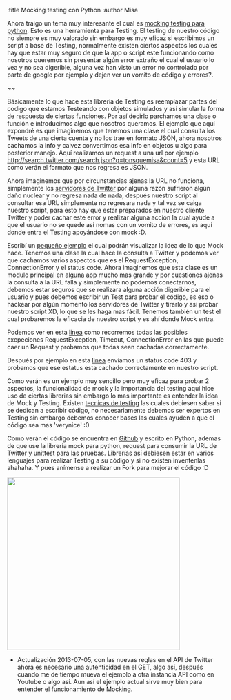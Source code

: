 :title Mocking testing con Python
:author Misa

Ahora traigo un tema muy interesante el cual es <a href="http://www.voidspace.org.uk/python/mock/">mocking testing para python</a>. Esto es una herramienta para Testing. El testing de nuestro código no siempre es muy valorado sin embargo es muy eficaz si escribimos un script a base de Testing, normalmente existen ciertos aspectos los cuales hay que estar muy seguro de que la app o script este funcionando como nosotros queremos sin presentar algún error extraño el cual el usuario lo vea y no sea digerible, alguna vez han visto un error no controlado por parte de google por ejemplo y dejen ver un vomito de código y errores?.

~~

Básicamente lo que hace esta libreria de Testing es reemplazar partes del codigo que estamos Testeando con objetos simulados y así simular la forma de respuesta de ciertas funciones. Por así decirlo parchamos una clase o función e introducimos algo que nosotros queramos. El ejemplo que aquí expondré es que imaginemos que tenemos una clase el cual consulta los Tweets de una cierta cuenta y no los trae en formato JSON, ahora nosotros cachamos la info y calvez convertimos esa info en objetos u algo para posterior manejo. Aquí realizamos un request a una url por ejemplo <a href="http://search.twitter.com/search.json?q=tonsquemisa&count=5"></a>http://search.twitter.com/search.json?q=tonsquemisa&count=5 y esta URL como verán el formato que nos regresa es JSON.

Ahora imaginemos que por circunstancias ajenas la URL no funciona, simplemente los <a href="http://status.twitter.com/">servidores de Twitter</a> por alguna razón sufrieron algún daño nuclear y no regresa nada de nada, después nuestro script al consultar esa URL simplemente no regresara nada y tal vez se caiga nuestro script, para esto hay que estar preparados en nuestro cliente Twitter y poder cachar este error y realizar alguna acción la cual ayude a que el usuario no se quede así nomas con un vomito de errores, es aquí donde entra el Testing apoyándose con mock :D.

Escribí un <a href="https://github.com/misalabs/python_mock">pequeño ejemplo</a> el cual podrán visualizar la idea de lo que Mock hace. Tenemos una clase la cual hace la consulta a Twitter y podemos ver que cachamos varios aspectos que es el RequestException, ConnectionError y el status code. Ahora imaginemos que esta clase es un modulo principal en alguna app mucho mas grande y por cuestiones ajenas la consulta a la URL falla y simplemente no podemos conectarnos, debemos estar seguros que se realizara alguna acción digerible para el usuario y pues debemos escribir un Test para probar el código, es eso o hackear por algún momento los servidores de Twitter y tirarlo y así probar nuestro script XD, lo que se les haga mas fácil. Tenemos también un test el cual probaremos la eficacia de nuestro script y es ahí donde Mock entra.

Podemos ver en esta <a href="https://github.com/misalabs/python_mock/blob/master/tests.py#L14">linea</a> como recorremos todas las posibles excpeciones RequestException, Timeout, ConnectionError en las que puede caer un Request y probamos que todas sean cachadas correctamente.

Después por ejemplo en esta <a href="https://github.com/misalabs/python_mock/blob/master/tests.py#L22">linea</a> enviamos un status code 403 y probamos que ese estatus esta cachado correctamente en nuestro script.

Como verán es un ejemplo muy sencillo pero muy eficaz para probar 2 aspectos, la funcionalidad de mock y la importancia del testing  aqui hice uso de ciertas librerias sin embargo lo mas importante es entender la idea de Mock y Testing. Existen <a href="http://es.wikipedia.org/wiki/Desarrollo_guiado_por_pruebas">tecnicas de testing</a> las cuales debiesen saber si se dedican a escribir código, no necesariamente debemos ser expertos en Testing sin embargo debemos conocer bases las cuales ayuden a que el código sea mas 'verynice' :0

Como verán el código se encuentra en <a href="https://github.com/misalabs/python_mock">Github</a> y escrito en Python, ademas de que use la librería mock para python, request para consumir la URL de Twitter y unittest para las pruebas. Librerías así debiesen estar en varios lenguajes para realizar Testing a su código y si no existen inventenlas ahahaha. Y pues anímense a realizar un Fork para mejorar el código :D

<img class="center" src="/static/img/mock-python/mock.png" style="width:400px;"/>

* Actualización 2013-07-05, con las nuevas reglas en el API de Twitter ahora es necesario una autenticidad en el GET, algo así, después cuando me de tiempo mueva el ejemplo a otra instancia API como en Youtube o algo así. Aun así el ejemplo actual sirve muy bien para entender el funcionamiento de Mocking.

